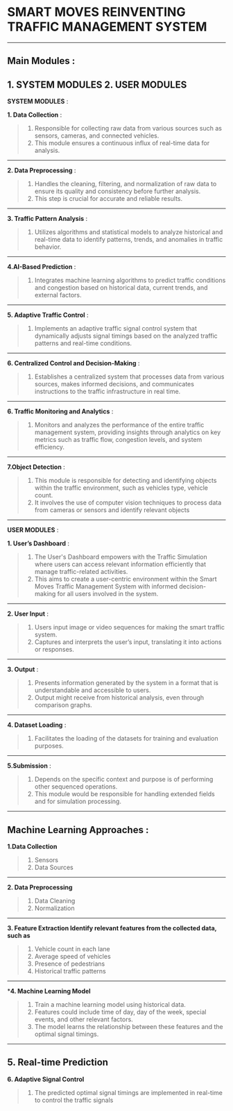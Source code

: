 # **SMART MOVES REINVENTING TRAFFIC MANAGEMENT SYSTEM** 

---


## **Main Modules** :

**1. SYSTEM MODULES** 
**2. USER MODULES** 
---
**SYSTEM MODULES** :

**1. Data Collection** :
>1. Responsible for collecting raw data from various sources such as sensors, cameras, and connected vehicles.
>2. This module ensures a continuous influx of real-time data for analysis.
---
**2. Data Preprocessing** :
>1. Handles the cleaning, filtering, and normalization of raw data to ensure its quality and consistency before further analysis.
>2. This step is crucial for accurate and reliable results.
---
**3. Traffic Pattern Analysis** :
>1. Utilizes algorithms and statistical models to analyze historical and real-time data to identify patterns, trends, and anomalies in traffic behavior.
---
**4.AI-Based Prediction** :
>1. Integrates machine learning algorithms to predict traffic conditions and congestion based on historical data, current trends, and external factors.
---
**5. Adaptive Traffic Control** :
>1. Implements an adaptive traffic signal control system that dynamically adjusts signal timings based on the analyzed traffic patterns and real-time conditions.
---
**6. Centralized Control and Decision-Making** :
>1. Establishes a centralized system that processes data from various sources, makes informed decisions, and
communicates instructions to the traffic infrastructure in real time.
---
**6. Traffic Monitoring and Analytics** :
>1. Monitors and analyzes the performance of the entire traffic management system, providing insights through analytics on key metrics such as traffic flow, congestion levels, and system efficiency.
---
**7.Object Detection** :
>1. This module is responsible for detecting and identifying objects within the traffic environment, such as vehicles type, vehicle count.
>2. It involves the use of computer vision techniques to process data from cameras or sensors and identify relevant objects
---

**USER MODULES** :

**1. User’s Dashboard** :
>1. The User's Dashboard empowers with the Traffic Simulation where users can access relevant information efficiently that manage traffic-related activities.
>2. This aims to create a user-centric environment within the Smart Moves Traffic Management System with informed decision-making for all users involved in the system.
---
**2. User Input** :
>1. Users input image or video sequences for making the smart traffic system.
>2.  Captures and interprets the user’s input, translating it into actions or responses.
---
**3. Output** :
>1. Presents information generated by the system in a format that is understandable and accessible to users.
>2.  Output might receive from historical analysis, even through comparison graphs.
---
**4. Dataset Loading** :
>1. Facilitates the loading of the datasets for training and evaluation purposes.
---
**5.Submission** :
>1. Depends on the specific context and purpose is of performing other sequenced operations.
>2.  This module would be responsible for handling extended fields and for simulation processing.

---
## **Machine Learning Approaches** :

**1.Data Collection**
>1. Sensors
>2. Data Sources
--- 
**2. Data Preprocessing** 
>1. Data Cleaning 
>2. Normalization
--- 
**3. Feature Extraction Identify relevant features from the collected data, such as**
>1. Vehicle count in each lane
>2. Average speed of vehicles
>3. Presence of pedestrians
>4. Historical traffic patterns
---
***4. Machine Learning Model** 
>1. Train a machine learning model using historical data.
>2. Features could include time of day, day of the week, special events, and other relevant factors.
>3. The model learns the relationship between these features and the optimal signal timings.
---
**5. Real-time Prediction**
---
**6. Adaptive Signal Control**
>1. The predicted optimal signal timings are implemented in real-time to control the traffic signals
